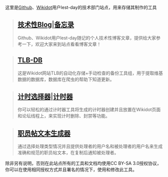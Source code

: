 这里是[Github](https://github.com/lest-day)、[Wikidot](https://www.wikidot.com/user:info/lest-day/)用户lest-day的技术部门站点，用来存储其制作的工具


> [技术性Blog](https://lest-day.github.io/blog/blog-main.html)|[备忘录](https://lest-day.github.io/blog/memo-main.html)
> ---
> Github、Wikidot用户lest-day随记的个人技术性博客文章，提供给大家参考一下，欢迎大家来到站点看看博客文章！


> [TLB-DB](https://lest-day.github.io/TLB-DB/main.html)
> ---
> 这是Wikidot网站TLB的自动化存储+手动检查的备份工具组，用于提取维基数据的数据库，数据库在爬虫的帮助下知道更新。


> [计时选择器](https://lest-day.github.io/timer/timer-selector.html)|[计时器](https://lest-day.github.io/timer/timer.html)
> ---
> 你可以轻松的通过计时器工具将生成的计时器创建并且放置在Wikidot页面和论坛线程上，来实现计时删除、封禁等功能。


> [职员帖文本生成器](https://lest-day.github.io/staff-post-text-generator/text-generator.html)
> ---
> 通过选择处理类型情况并且提供处理者的用户名和被处理者的用户名来生成准确和规范的职员帖文本，在复制后通知被处理者。


除非另有说明，否则在此站点所有的工具和文档均使用CC BY-SA 3.0授权协议，你可以在使用相同授权方式并且署名的情况下，使用和修改此工具。
